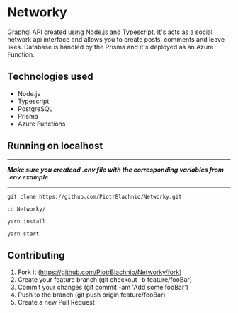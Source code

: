# Networky
Graphql API created using Node.js and Typescript. It's acts as a social network api interface and allows you to create posts, comments and leave likes. Database is handled by the Prisma and it's deployed as an Azure Function.

## Technologies used
* Node.js
* Typescript
* PostgreSQL
* Prisma
* Azure Functions

## Running on localhost
****
**_Make sure you createad .env file with the corresponding variables from .env.example_**

****
```
git clone https://github.com/PiotrBlachnio/Networky.git
```

```
cd Networky/
```

```
yarn install
```

```
yarn start
```

## Contributing
1. Fork it (https://github.com/PiotrBlachnio/Networky/fork)
1. Create your feature branch (git checkout -b feature/fooBar)
1. Commit your changes (git commit -am 'Add some fooBar')
1. Push to the branch (git push origin feature/fooBar)
1. Create a new Pull Request
